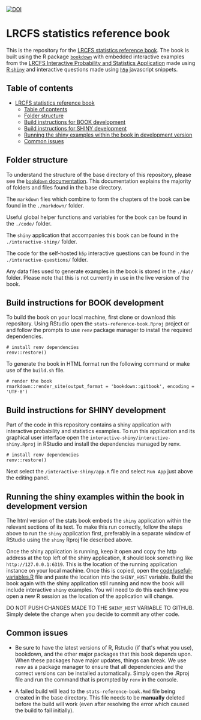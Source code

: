 [![DOI](https://zenodo.org/badge/DOI/10.5281/zenodo.5012718.svg)](https://doi.org/10.5281/zenodo.5012718)

# LRCFS statistics reference book
This is the repository for the [LRCFS statistics reference book](https://lrcfs.dundee.ac.uk/lr-book/). The book is built using the R package [`bookdown`](https://bookdown.org/yihui/bookdown/) with embedded interactive examples from the [LRCFS Interactive Probability and Statistics Application](https://lrcfs.dundee.ac.uk/apps/interactive-lr/) made using [R `shiny`](https://shiny.rstudio.com/) and interactive questions made using [`h5p`](https://h5p.org/) javascript snippets.

## Table of contents
- [LRCFS statistics reference book](#lrcfs-statistics-reference-book)
  - [Table of contents](#table-of-contents)
  - [Folder structure](#folder-structure)
  - [Build instructions for BOOK development](#build-instructions-for-book-development)
  - [Build instructions for SHINY development](#build-instructions-for-shiny-development)
  - [Running the shiny examples within the book in development version](#running-the-shiny-examples-within-the-book-in-development-version)
  - [Common issues](#common-issues)

## Folder structure

To understand the structure of the base directory of this repository, please see the [`bookdown` documentation](https://bookdown.org/yihui/bookdown/). This documentation explains the majority of folders and files found in the base directory.

The `markdown` files which combine to form the chapters of the book can be found in the `./markdown/` folder.

Useful global helper functions and variables for the book can be found in the `./code/` folder.

The `shiny` application that accompanies this book can be found in the `./interactive-shiny/` folder.

The code for the self-hosted `h5p` interactive questions can be found in the `./interactive-questions/` folder.

Any data files used to generate examples in the book is stored in the `./dat/` folder. Please note that this is not currently in use in the live version of the book.
## Build instructions for BOOK development
To build the book on your local machine, first clone or download this repository. Using RStudio open the `stats-reference-book.Rproj` project or and follow the prompts to use `renv` package manager to install the required dependencies.
```
# install renv dependencies
renv::restore()
```

To generate the book in HTML format run the following command or make use of the `build.sh` file.
```
# render the book
rmarkdown::render_site(output_format = 'bookdown::gitbook', encoding = 'UTF-8')
```

##  Build instructions for SHINY development

Part of the code in this repository contains a shiny application with interactive probability and statistics examples. To run this application and its graphical user interface open the `interactive-shiny/interactive-shiny.Rproj` in RStudio and install the dependencies managed by renv.
```
# install renv dependencies
renv::restore()
```

Next select the `/interactive-shiny/app.R` file and select `Run App`  just above the editing panel. 

## Running the shiny examples within the book in development version

The html version of the stats book embeds the `shiny` application within the relevant sections of its text. To make this run correctly, follow the steps above to run the `shiny` application first, preferably in a separate window of RStudio using the `shiny` Rproj file described above. 

Once the shiny application is running, keep it open and copy the http address at the top left of the shiny application, it should look something like `http://127.0.0.1:6319`. This is the location of the running application instance on your local machine. Once this is copied, open the [code/useful-variables.R](code/useful-variables.R) file and paste the location into the `SHINY_HOST` variable. Build the book again with the shiny application still running and now the book will include interactive `shiny` examples. You will need to do this each time you open a new R session as the location of the application will change.

DO NOT PUSH CHANGES MADE TO THE `SHINY_HOST` VARIABLE TO GITHUB. Simply delete the change when you decide to commit any other code.

## Common issues

- Be sure to have the latest versions of R, Rstudio (if that's what you use), bookdown, and the other major packages that this book depends upon. When these packages have major updates, things can break. We use `renv` as a package manager to ensure that all dependencies and the correct versions can be installed automatically. Simply open the .Rproj file and run the command that is prompted by `renv` in the console.

- A failed build will lead to the `stats-reference-book.Rmd` file being created in the base directory. This file needs to be **manually** deleted before the build will work (even after resolving the error which caused the build to fail initially).

